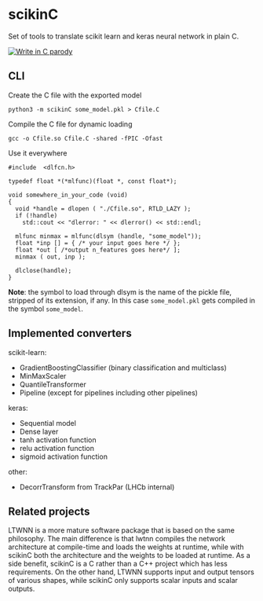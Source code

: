 # scikinC
Set of tools to translate scikit learn and keras neural network in plain C. 

[![Write in C parody](https://img.youtube.com/vi/1S1fISh-pag/0.jpg)](https://www.youtube.com/watch?v=1S1fISh-pag)


## CLI

Create the C file with the exported model
```
python3 -m scikinC some_model.pkl > Cfile.C
```

Compile the C file for dynamic loading 
```
gcc -o Cfile.so Cfile.C -shared -fPIC -Ofast
```

Use it everywhere
```
#include  <dlfcn.h>

typedef float *(*mlfunc)(float *, const float*);

void somewhere_in_your_code (void)
{
  void *handle = dlopen ( "./Cfile.so", RTLD_LAZY );
  if (!handle)
    std::cout << "dlerror: " << dlerror() << std::endl; 

  mlfunc minmax = mlfunc(dlsym (handle, "some_model")); 
  float *inp [] = { /* your input goes here */ };
  float *out [ /*output n_features goes here*/ ];
  minmax ( out, inp ); 

  dlclose(handle); 
}
```
**Note**: the symbol to load through dlsym is the name of the pickle file, 
stripped of its extension, if any. In this case `some_model.pkl` gets compiled 
in the symbol `some_model`. 

## Implemented converters

scikit-learn:
 * GradientBoostingClassifier (binary classification and multiclass)
 * MinMaxScaler 
 * QuantileTransformer
 * Pipeline (except for pipelines including other pipelines)

keras:
 * Sequential model
 * Dense layer 
 * tanh activation function
 * relu activation function 
 * sigmoid activation function 

other:
 * DecorrTransform from TrackPar (LHCb internal) 

## Related projects
LTWNN is a more mature software package that is based on the same philosophy. The main difference is that lwtnn compiles the network architecture at compile-time and loads the weights at runtime, while with scikinC both the architecture and the weights to be loaded at runtime. As a side benefit, scikinC is a C rather than a C++ project which has less requirements. On the other hand, LTWNN supports input and output tensors of various shapes, while scikinC only supports scalar inputs and scalar outputs.
